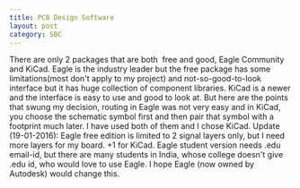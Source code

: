 ```yaml
---
title: PCB Design Software
layout: post
category: SBC
---
```


There are only 2 packages that are both  free and good, Eagle Community and KiCad. Eagle is the industry leader but the free package has some limitations(most don't apply to my project) and not-so-good-to-look interface but it has huge collection of component libraries. KiCad is a newer and the interface is easy to use and good to look at. But here are the points that swung my decision, routing in Eagle was not very easy and in KiCad, you choose the schematic symbol first and then pair that symbol with a footprint much later. I have used both of them and I chose KiCad. Update (19-01-2016): Eagle free edition is limited to 2 signal layers only, but I need more layers for my board. +1 for KiCad. Eagle student version needs .edu email-id, but there are many students in India, whose college doesn't give .edu id, who would love to use Eagle. I hope Eagle (now owned by Autodesk) would change this.
